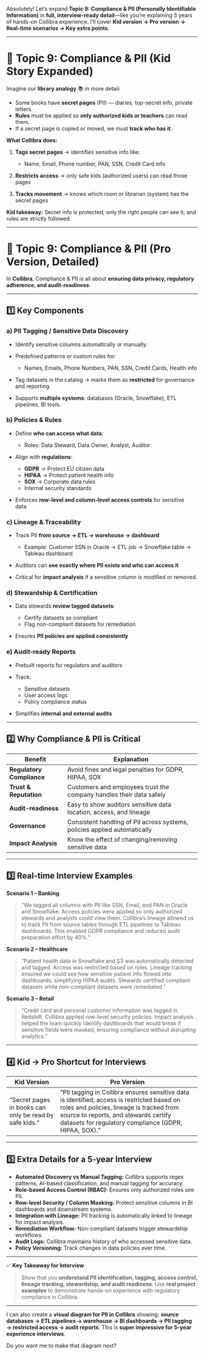 Absolutely! Let’s expand **Topic 9: Compliance & PII (Personally Identifiable Information)** in **full, interview-ready detail**—like you’re explaining 5 years of hands-on Collibra experience. I’ll cover **Kid version → Pro version → Real-time scenarios → Key extra points**.

---

# 🧸 Topic 9: Compliance & PII (Kid Story Expanded)

Imagine our **library analogy** 📚 in more detail:

* Some books have **secret pages** (PII) — diaries, top-secret info, private letters.
* **Rules** must be applied so **only authorized kids or teachers** can read them.
* If a secret page is copied or moved, we must **track who has it**.

**What Collibra does:**

1. **Tags secret pages** → identifies sensitive info like:

   * Name, Email, Phone number, PAN, SSN, Credit Card info
2. **Restricts access** → only safe kids (authorized users) can read those pages
3. **Tracks movement** → knows which room or librarian (system) has the secret pages

**Kid takeaway:** Secret info is protected, only the right people can see it, and rules are strictly followed.

---

# 🏢 Topic 9: Compliance & PII (Pro Version, Detailed)

In **Collibra**, Compliance & PII is all about **ensuring data privacy, regulatory adherence, and audit-readiness**.

---

## 1️⃣ Key Components

### a) PII Tagging / Sensitive Data Discovery

* Identify sensitive columns automatically or manually.
* Predefined patterns or custom rules for:

  * Names, Emails, Phone Numbers, PAN, SSN, Credit Cards, Health info
* Tag datasets in the catalog → marks them as **restricted** for governance and reporting.
* Supports **multiple systems**: databases (Oracle, Snowflake), ETL pipelines, BI tools.

### b) Policies & Rules

* Define **who can access what data**:

  * Roles: Data Steward, Data Owner, Analyst, Auditor
* Align with **regulations**:

  * **GDPR** → Protect EU citizen data
  * **HIPAA** → Protect patient health info
  * **SOX** → Corporate data rules
  * Internal security standards
* Enforces **row-level and column-level access controls** for sensitive data.

### c) Lineage & Traceability

* Track PII **from source → ETL → warehouse → dashboard**

  * Example: Customer SSN in Oracle → ETL job → Snowflake table → Tableau dashboard
* Auditors can **see exactly where PII exists and who can access it**
* Critical for **impact analysis** if a sensitive column is modified or removed.

### d) Stewardship & Certification

* Data stewards **review tagged datasets**:

  * Certify datasets as compliant
  * Flag non-compliant datasets for remediation
* Ensures **PII policies are applied consistently**

### e) Audit-ready Reports

* Prebuilt reports for regulators and auditors
* Track:

  * Sensitive datasets
  * User access logs
  * Policy compliance status
* Simplifies **internal and external audits**

---

## 2️⃣ Why Compliance & PII is Critical

| **Benefit**               | **Explanation**                                                           |
| ------------------------- | ------------------------------------------------------------------------- |
| **Regulatory Compliance** | Avoid fines and legal penalties for GDPR, HIPAA, SOX                      |
| **Trust & Reputation**    | Customers and employees trust the company handles their data safely       |
| **Audit-readiness**       | Easy to show auditors sensitive data location, access, and lineage        |
| **Governance**            | Consistent handling of PII across systems, policies applied automatically |
| **Impact Analysis**       | Know the effect of changing/removing sensitive data                       |

---

## 3️⃣ Real-time Interview Examples

**Scenario 1 – Banking**

> “We tagged all columns with PII like SSN, Email, and PAN in Oracle and Snowflake. Access policies were applied so only authorized stewards and analysts could view them. Collibra’s lineage allowed us to track PII from source tables through ETL pipelines to Tableau dashboards. This enabled GDPR compliance and reduced audit preparation effort by 40%.”

**Scenario 2 – Healthcare**

> “Patient health data in Snowflake and S3 was automatically detected and tagged. Access was restricted based on roles. Lineage tracking ensured we could see how sensitive patient info flowed into dashboards, simplifying HIPAA audits. Stewards certified compliant datasets while non-compliant datasets were remediated.”

**Scenario 3 – Retail**

> “Credit card and personal customer information was tagged in Redshift. Collibra applied row-level security policies. Impact analysis helped the team quickly identify dashboards that would break if sensitive fields were masked, ensuring compliance without disrupting analytics.”

---

## 4️⃣ Kid → Pro Shortcut for Interviews

| **Kid Version**                                        | **Pro Version**                                                                                                                                                                                                                          |
| ------------------------------------------------------ | ---------------------------------------------------------------------------------------------------------------------------------------------------------------------------------------------------------------------------------------- |
| “Secret pages in books can only be read by safe kids.” | “PII tagging in Collibra ensures sensitive data is identified, access is restricted based on roles and policies, lineage is tracked from source to reports, and stewards certify datasets for regulatory compliance (GDPR, HIPAA, SOX).” |

---

## 5️⃣ Extra Details for a 5-year Interview

* **Automated Discovery vs Manual Tagging:** Collibra supports regex patterns, AI-based classification, and manual tagging for accuracy.
* **Role-based Access Control (RBAC):** Ensures only authorized roles see PII.
* **Row-level Security / Column Masking:** Protect sensitive columns in BI dashboards and downstream systems.
* **Integration with Lineage:** PII tracking is automatically linked to lineage for impact analysis.
* **Remediation Workflow:** Non-compliant datasets trigger stewardship workflows.
* **Audit Logs:** Collibra maintains history of who accessed sensitive data.
* **Policy Versioning:** Track changes in data policies over time.

---

✅ **Key Takeaway for Interview**

> Show that you **understand PII identification, tagging, access control, lineage tracking, stewardship, and audit readiness**. Use **real project examples** to demonstrate hands-on experience with regulatory compliance in Collibra.

---

I can also create a **visual diagram for PII in Collibra** showing:
**source databases → ETL pipelines → warehouse → BI dashboards → PII tagging → restricted access → audit reports**.
This is **super impressive for 5-year experience interviews**.

Do you want me to make that diagram next?
